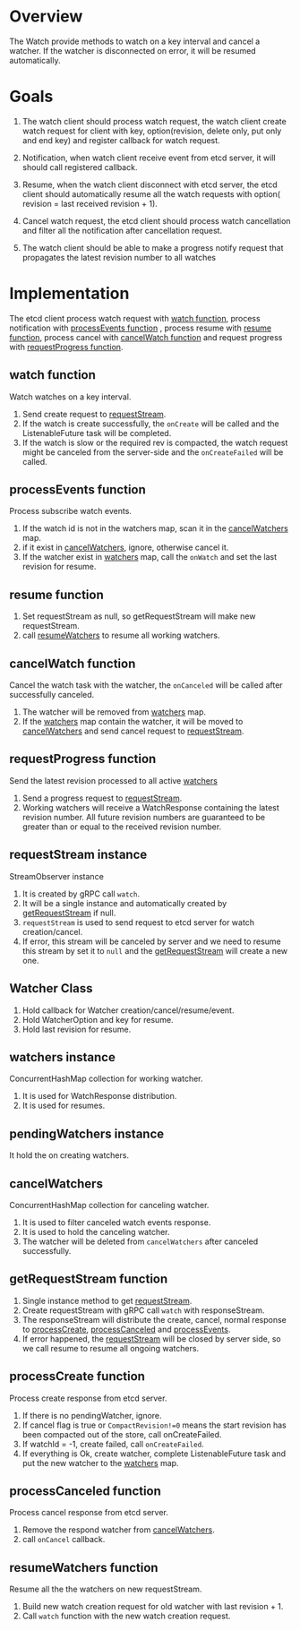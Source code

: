 # Overview

The Watch provide methods to watch on a key interval and cancel a watcher. If the watcher is disconnected on error, it will be resumed automatically.

# Goals

1. The watch client should process watch request, the watch client create watch request for client with key, option(revision, delete only, put only and end key) and register callback for watch request.

2. Notification, when watch client receive event from etcd server, it will should call registered callback.

3. Resume, when the watch client disconnect with etcd server, the etcd client should automatically resume all the watch requests with option( revision = last received revision + 1).

4. Cancel watch request, the etcd client should process watch cancellation and filter all the notification after cancellation request.

5. The watch client should be able to make a progress notify request that propagates the latest revision number to all watches

# Implementation

The etcd client process watch request with [watch function](#watch-function), process notification with [processEvents function](#processevents-function) , process resume with [resume function](#resume-function), process cancel with [cancelWatch function](#cancelwatch-function) and request progress with [requestProgress function](#requestProgress-function).

## watch function

Watch watches on a key interval. 

1. Send create request to [requestStream](#requeststream-instance).
2. If the watch is create successfully, the `onCreate` will be called and the ListenableFuture task will be completed.
3. If the watch is slow or the required rev is compacted, the watch request might be canceled from the server-side and the `onCreateFailed` will be called.

## processEvents function

Process subscribe watch events.

1. If the watch id is not in the watchers map, scan it in the [cancelWatchers](#cancelwatchers) map.
2. if it exist in [cancelWatchers](#cancelwatchers), ignore, otherwise cancel it.
3. If the watcher exist in [watchers](#watchers-instance) map, call the `onWatch` and set the last revision for resume.

## resume function

1. Set requestStream as null, so getRequestStream will make new requestStream.
2. call [resumeWatchers](#resumewatchers-function) to resume all working watchers.

## cancelWatch function

Cancel the watch task with the watcher, the `onCanceled` will be called after successfully canceled.

1. The watcher will be removed from [watchers](#watchers-instance) map.
2. If the [watchers](#watchers-instance) map contain the watcher, it will be moved to [cancelWatchers](#cancelwatchers) and send cancel request to [requestStream](#requeststream-instance).

## requestProgress function

Send the latest revision processed to all active [watchers](#watchers-instance)

1. Send a progress request to [requestStream](#requeststream-instance).
2. Working watchers will receive a WatchResponse containing the latest revision number. All future revision numbers are guaranteed to be greater than or equal to the received revision number.

## requestStream instance

StreamObserver instance

1. It is created by gRPC call `watch`.
1. It will be a single instance and automatically created by [getRequestStream](#getrequeststream-function) if null.
2. `requestStream` is used to send request to etcd server for watch creation/cancel.
3. If error, this stream will be canceled by server and we need to resume this stream by set it to `null` and the [getRequestStream](#getrequeststream-function) will create a new one.

## Watcher Class

1. Hold callback for Watcher creation/cancel/resume/event.
2. Hold WatcherOption and key for resume.
3. Hold last revision for resume.

## watchers instance

ConcurrentHashMap collection for working watcher.

1. It is used for WatchResponse distribution.
2. It is used for resumes.

## pendingWatchers instance

It hold the on creating watchers.

## cancelWatchers

ConcurrentHashMap collection for canceling watcher.

1. It is used to filter canceled watch events response.
2. It is used to hold the canceling watcher.
3. The watcher will be deleted from `cancelWatchers` after canceled successfully.

## getRequestStream function

1. Single instance method to get [requestStream](#requeststream-instance).
2. Create requestStream with gRPC call `watch` with responseStream.
2. The responseStream will distribute the create, cancel, normal response to [processCreate](#processcreate-function), [processCanceled](#processcanceled-function) and [processEvents](#processevents-function).
3. If error happened, the [requestStream](#requeststream-instance) will be closed by server side, so we call resume to resume all ongoing watchers.

## processCreate function

Process create response from etcd server.

1. If there is no pendingWatcher, ignore.
2. If cancel flag is true or `CompactRevision!=0`  means the start revision has been compacted out of the store, call onCreateFailed.
3. If watchId = -1, create failed, call `onCreateFailed`.
4. If everything is Ok, create watcher, complete ListenableFuture task and put the new watcher to the [watchers](#watchers-instance) map.

## processCanceled function

Process cancel response from etcd server.

1. Remove the respond watcher from [cancelWatchers](#cancelwatchers).
2. call `onCancel` callback.


## resumeWatchers function

Resume all the the watchers on new requestStream.

1. Build new watch creation request for old watcher with last revision + 1.
2. Call `watch` function with the new watch creation request.